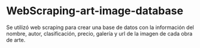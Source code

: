 # WebScraping-art-image-database
Se utilizó web scraping para crear una base de datos con la información del nombre, autor, clasificación, precio, galería y url de la imagen de cada obra de arte.

